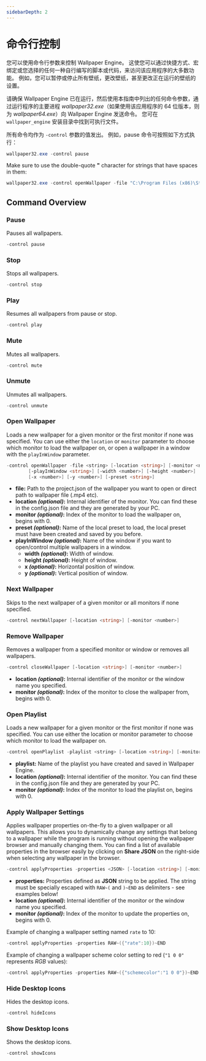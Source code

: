 ```yaml
---
sidebarDepth: 2
---
```


# 命令行控制

您可以使用命令行参数来控制 Wallpaper Engine。 这使您可以通过快捷方式、宏绑定或您选择的任何一种自行编写的脚本或代码，来访问该应用程序的大多数功能。 例如，您可以暂停或停止所有壁纸，更改壁纸，甚至更改正在运行的壁纸的设置。

请确保 Wallpaper Engine 已在运行，然后使用本指南中列出的任何命令参数，通过运行程序的主要进程 *wallpaper32.exe*（如果使用该应用程序的 64 位版本，则为 *wallpaper64.exe*）向 Wallpaper Engine 发送命令。 您可在 `wallpaper_engine` 安装目录中找到可执行文件。

所有命令均作为 `-control` 参数的值发出。 例如，pause 命令可按照如下方式执行：

``` powershell
wallpaper32.exe -control pause
```

Make sure to use the double-quote **"** character for strings that have spaces in them:

``` powershell
wallpaper32.exe -control openWallpaper -file "C:\Program Files (x86)\Steam\steamapps\common\wallpaper_engine\projects\myprojects\myWallpaper\project.json"
```

## Command Overview

### Pause

Pauses all wallpapers.

``` powershell
-control pause
```

### Stop

Stops all wallpapers.

``` powershell
-control stop
```

### Play

Resumes all wallpapers from pause or stop.

``` powershell
-control play
```

### Mute

Mutes all wallpapers.

``` powershell
-control mute
```

### Unmute

Unmutes all wallpapers.

``` powershell
-control unmute
```

### Open Wallpaper

Loads a new wallpaper for a given monitor or the first monitor if none was specified. You can use either the `location` or `monitor` parameter to choose which monitor to load the wallpaper on, or open a wallpaper in a window with the `playInWindow` parameter.

``` powershell
-control openWallpaper -file <string> [-location <string>] [-monitor <number>]
        [-playInWindow <string>] [-width <number>] [-height <number>]
        [-x <number>] [-y <number>] [-preset <string>]
```

* **file:** Path to the project.json of the wallpaper you want to open or direct path to wallpaper file (.mp4 etc).
* **location *(optional)*:** Internal identifier of the monitor. You can find these in the config.json file and they are generated by your PC.
* **monitor *(optional)*:** Index of the monitor to load the wallpaper on, begins with 0.
* **preset *(optional)*:** Name of the local preset to load, the local preset must have been created and saved by you before.
* **playInWindow *(optional)*:** Name of the window if you want to open/control multiple wallpapers in a window.
  * **width *(optional)*:** Width of window.
  * **height *(optional)*:** Height of window.
  * **x *(optional)*:** Horizontal position of window.
  * **y *(optional)*:** Vertical position of window.

### Next Wallpaper

Skips to the next wallpaper of a given monitor or all monitors if none specified.

``` powershell
-control nextWallpaper [-location <string>] [-monitor <number>]
```

### Remove Wallpaper

Removes a wallpaper from a specified monitor or window or removes all wallpapers.

``` powershell
-control closeWallpaper [-location <string>] [-monitor <number>]
```

* **location *(optional)*:** Internal identifier of the monitor or the window name you specified.
* **monitor *(optional)*:** Index of the monitor to close the wallpaper from, begins with 0.

### Open Playlist

Loads a new wallpaper for a given monitor or the first monitor if none was specified. You can use either the location or monitor parameter to choose which monitor to load the wallpaper on.

``` powershell
-control openPlaylist -playlist <string> [-location <string>] [-monitor <number>]
```

* **playlist:** Name of the playlist you have created and saved in Wallpaper Engine.
* **location *(optional)*:** Internal identifier of the monitor. You can find these in the config.json file and they are generated by your PC.
* **monitor *(optional)*:** Index of the monitor to load the playlist on, begins with 0.

### Apply Wallpaper Settings

Applies wallpaper properties on-the-fly to a given wallpaper or all wallpapers. This allows you to dynamically change any settings that belong to a wallpaper while the program is running without opening the wallpaper browser and manually changing them. You can find a list of available properties in the browser easily by clicking on **Share JSON** on the right-side when selecting any wallpaper in the browser.

``` powershell
-control applyProperties -properties <JSON> [-location <string>] [-monitor <number>]
```

* **properties:** Properties defined as **JSON** string to be applied. The string must be specially escaped with `RAW~(` and `)~END` as delimiters - see examples below!
* **location *(optional)*:** Internal identifier of the monitor or the window name you specified.
* **monitor *(optional)*:** Index of the monitor to update the properties on, begins with 0.

Example of changing a wallpaper setting named `rate` to 10:

``` cpp 
-control applyProperties -properties RAW~({"rate":10})~END
```

Example of changing a wallpaper scheme color setting to red (`"1 0 0"` represents *RGB* values):

``` cpp
-control applyProperties -properties RAW~({"schemecolor":"1 0 0"})~END
```

### Hide Desktop Icons

Hides the desktop icons.

``` powershell
-control hideIcons
```

### Show Desktop Icons

Shows the desktop icons.

``` powershell
-control showIcons
```


